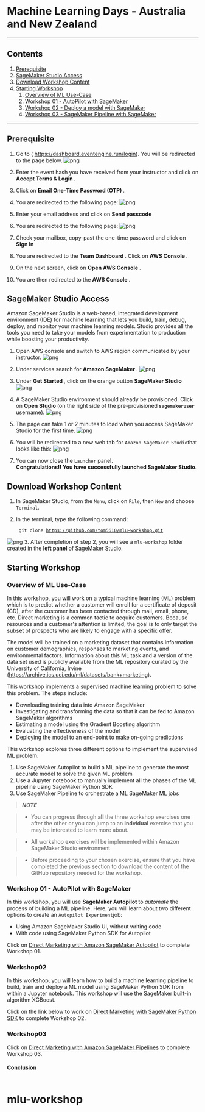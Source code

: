 
# Machine Learning Days - Australia and New Zealand

---

## Contents

1. [Prerequisite](#Prerequisite)
1. [SageMaker Studio Access](#SageMaker-Studio-Access)
1. [Download Workshop Content](#Download-Workshop-Content)
1. [Starting Workshop](#Starting-Workshop)
    1. [Overview of ML Use-Case](#Overview-of-ML-Use-Case)
    1. [Workshop 01 - AutoPilot with SageMaker](#Workshop-01-AutoPilot-with-SageMaker)
    1. [Workshop 02 - Deploy a model with SageMaker](#Workshop-02-Deploy-a-model-with-SageMaker)
    1. [Workshop 03 - SageMaker Pipeline with SageMaker](#Workshop03)

---

## Prerequisite


1. Go to ( https://dashboard.eventengine.run/login). You will be redirected to the page below.
![png](./image/event-engine1.JPG)


2. Enter the event hash you have received from your instructor and click on <b> Accept Terms & Login </b>.

3. Click on <b> Email One-Time Password (OTP) </b>.

4. You are redirected to the following page:
![png](./image/otp.JPG)


5. Enter your email address and click on <b> Send passcode </b>

6. You are redirected to the following page:
![png](./image/passcode.JPG)


7. Check your mailbox, copy-past the one-time password and click on <b> Sign In </b>

8. You are redirected to the <b>Team Dashboard </b>. Click on <b> AWS Console </b>.

9. On the next screen, click on <b> Open AWS Console </b>.

10. You are then redirected to the <b> AWS Console </b>.



## SageMaker Studio Access
Amazon SageMaker Studio is a web-based, integrated development environment (IDE) for machine learning that lets you build, train, debug, deploy, and monitor your machine learning models. Studio provides all the tools you need to take your models from experimentation to production while boosting your productivity.


1. Open AWS console and switch to AWS region communicated by your instructor.
![png](./image/console.JPG)
2. Under services search for <b> Amazon SageMaker </b>.
![png](./image/sagemaker.JPG)


3. Under <b> Get Started </b>, click on the orange button <b> SageMaker Studio </b>
![png](./image/studio.JPG)
4. A SageMaker Studio environment should already be provisioned. Click on <b> Open Studio </b> (on the right side of the pre-provisioned <code><b>sagemakeruser</b></code> username).
![png](./image/sagemaker-user.JPG)
5. The page can take 1 or 2 minutes to load when you access SageMaker Studio for the first time.
![png](./image/studio2.JPG)
6. You will be redirected to a new web tab for `Amazon SageMaker Studio`that looks like this:
![png](./image/studio-dashboard.JPG)
7. You can now close the `Launcher` panel. <br><b>Congratulations!! You have successfully launched SageMaker Studio.</b>

## Download Workshop Content
1. In SageMaker Studio, from the `Menu`, click on `File`, then `New` and choose `Terminal`.
2. In the terminal, type the following command:

    <code> git clone https://github.com/tom5610/mlu-workshop.git </code>
    
![png](./image/clone.JPG)
3. After completion of step 2, you will see a `mlu-workshop` folder created in the <b> left panel </b> of SageMaker Studio.

## Starting Workshop
### Overview of ML Use-Case

In this workshop, you will work on a typical machine learning (ML) problem which is to predict whether a customer will enroll for a certificate of deposit (CD), after the customer has been contacted through mail, email, phone, etc.  Direct marketing is a common tactic to acquire customers.  Because resources and a customer's attention is limited, the goal is to only target the subset of prospects who are likely to engage with a specific offer.  
    
The model will be trained on a marketing dataset that contains information on customer demographics, responses to marketing events, and environmental factors. Information about this ML task and a version of the data set used is publicly available from the ML repository curated by the University of California, Irvine (https://archive.ics.uci.edu/ml/datasets/bank+marketing).
    
This workshop implements a supervised machine learning problem to solve this problem. The steps include:
 * Downloading training data into Amazon SageMaker
 * Investigating and transforming the data so that it can be fed to Amazon SageMaker algorithms
  * Estimating a model using the Gradient Boosting algorithm
  * Evaluating the effectiveness of the model
  * Deploying the model to an end-point to make on-going predictions    

This workshop explores three different options to implement the supervised ML problem.
 1. Use SageMaker Autopilot to build a ML pipeline to generate the most accurate model to solve the given ML problem
 1. Use a Jupyter notebook to manually implement all the phases of the ML pipeline using SageMaker Python SDK
 3. Use SageMaker Pipeline to orchestrate a ML SageMaker ML jobs

> **_NOTE_** 

> - You can progress through **all** the three workshop exercises one after the other or you can jump to an **indvidual** exercise that you may be interested to learn more about.

> - All workshop exercises will be implemented within Amazon SageMaker Studio environment

> - Before proceeding to your chosen exercise, ensure that you have completed the previous section to download the content of the GitHub repository needed for the workshop.
   
### Workshop 01 - AutoPilot with SageMaker

In this workshop, you will use <b> SageMaker Autopilot </b> to _automate_ the process of building a ML pipeline.  Here, you will learn about two different options to create an `Autopilot Experiment`job:
- Using Amazon SageMaker Studio UI, without writing code
- With code using SageMaker Python SDK for Autopilot

Click on  [Direct Marketing with Amazon SageMaker Autopilot](./1.autopilot/README.md) to complete Workshop 01.


### Workshop02

In this workshop, you will learn how to build a machine learning pipeline to build, train and deploy a ML model using SageMaker Python SDK from within a Jupyter notebook.  This workshop will use the SageMaker built-in algorithm XGBoost.  

Click on the link below to work on [Direct Marketing with SageMaker Python SDK](./2.build_train_deploymenttrain/README.md) to complete Workshop 02. 


### Workshop03
Click on  [Direct Marketing with Amazon SageMaker Pipelines](./3.sagemaker_pipelines/README.md) to complete Workshop 03.


#### Conclusion


```python

```
# mlu-workshop